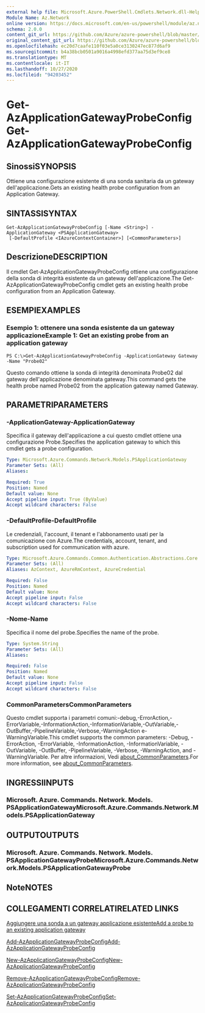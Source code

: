 ```yaml
---
external help file: Microsoft.Azure.PowerShell.Cmdlets.Network.dll-Help.xml
Module Name: Az.Network
online version: https://docs.microsoft.com/en-us/powershell/module/az.network/get-azapplicationgatewayprobeconfig
schema: 2.0.0
content_git_url: https://github.com/Azure/azure-powershell/blob/master/src/Network/Network/help/Get-AzApplicationGatewayProbeConfig.md
original_content_git_url: https://github.com/Azure/azure-powershell/blob/master/src/Network/Network/help/Get-AzApplicationGatewayProbeConfig.md
ms.openlocfilehash: ec20d7caafe110f03e5a0ce3130247ec877d6af9
ms.sourcegitcommit: b4a38bcb0501a9016a4998efd377aa75d3ef9ce8
ms.translationtype: MT
ms.contentlocale: it-IT
ms.lasthandoff: 10/27/2020
ms.locfileid: "94203452"
---
```

# <span data-ttu-id="98946-101">Get-AzApplicationGatewayProbeConfig</span><span class="sxs-lookup"><span data-stu-id="98946-101">Get-AzApplicationGatewayProbeConfig</span></span>

## <span data-ttu-id="98946-102">Sinossi</span><span class="sxs-lookup"><span data-stu-id="98946-102">SYNOPSIS</span></span>
<span data-ttu-id="98946-103">Ottiene una configurazione esistente di una sonda sanitaria da un gateway dell'applicazione.</span><span class="sxs-lookup"><span data-stu-id="98946-103">Gets an existing health probe configuration from an Application Gateway.</span></span>

## <span data-ttu-id="98946-104">SINTASSI</span><span class="sxs-lookup"><span data-stu-id="98946-104">SYNTAX</span></span>

```
Get-AzApplicationGatewayProbeConfig [-Name <String>] -ApplicationGateway <PSApplicationGateway>
 [-DefaultProfile <IAzureContextContainer>] [<CommonParameters>]
```

## <span data-ttu-id="98946-105">Descrizione</span><span class="sxs-lookup"><span data-stu-id="98946-105">DESCRIPTION</span></span>
<span data-ttu-id="98946-106">Il cmdlet Get-AzApplicationGatewayProbeConfig ottiene una configurazione della sonda di integrità esistente da un gateway dell'applicazione.</span><span class="sxs-lookup"><span data-stu-id="98946-106">The Get-AzApplicationGatewayProbeConfig cmdlet gets an existing health probe configuration from an Application Gateway.</span></span>

## <span data-ttu-id="98946-107">ESEMPI</span><span class="sxs-lookup"><span data-stu-id="98946-107">EXAMPLES</span></span>

### <span data-ttu-id="98946-108">Esempio 1: ottenere una sonda esistente da un gateway applicazione</span><span class="sxs-lookup"><span data-stu-id="98946-108">Example 1: Get an existing probe from an application gateway</span></span>
```
PS C:\>Get-AzApplicationGatewayProbeConfig -ApplicationGateway Gateway -Name "Probe02"
```

<span data-ttu-id="98946-109">Questo comando ottiene la sonda di integrità denominata Probe02 dal gateway dell'applicazione denominata gateway.</span><span class="sxs-lookup"><span data-stu-id="98946-109">This command gets the health probe named Probe02 from the application gateway named Gateway.</span></span>

## <span data-ttu-id="98946-110">PARAMETRI</span><span class="sxs-lookup"><span data-stu-id="98946-110">PARAMETERS</span></span>

### <span data-ttu-id="98946-111">-ApplicationGateway</span><span class="sxs-lookup"><span data-stu-id="98946-111">-ApplicationGateway</span></span>
<span data-ttu-id="98946-112">Specifica il gateway dell'applicazione a cui questo cmdlet ottiene una configurazione Probe.</span><span class="sxs-lookup"><span data-stu-id="98946-112">Specifies the application gateway to which this cmdlet gets a probe configuration.</span></span>

```yaml
Type: Microsoft.Azure.Commands.Network.Models.PSApplicationGateway
Parameter Sets: (All)
Aliases:

Required: True
Position: Named
Default value: None
Accept pipeline input: True (ByValue)
Accept wildcard characters: False
```

### <span data-ttu-id="98946-113">-DefaultProfile</span><span class="sxs-lookup"><span data-stu-id="98946-113">-DefaultProfile</span></span>
<span data-ttu-id="98946-114">Le credenziali, l'account, il tenant e l'abbonamento usati per la comunicazione con Azure.</span><span class="sxs-lookup"><span data-stu-id="98946-114">The credentials, account, tenant, and subscription used for communication with azure.</span></span>

```yaml
Type: Microsoft.Azure.Commands.Common.Authentication.Abstractions.Core.IAzureContextContainer
Parameter Sets: (All)
Aliases: AzContext, AzureRmContext, AzureCredential

Required: False
Position: Named
Default value: None
Accept pipeline input: False
Accept wildcard characters: False
```

### <span data-ttu-id="98946-115">-Nome</span><span class="sxs-lookup"><span data-stu-id="98946-115">-Name</span></span>
<span data-ttu-id="98946-116">Specifica il nome del probe.</span><span class="sxs-lookup"><span data-stu-id="98946-116">Specifies the name of the probe.</span></span>

```yaml
Type: System.String
Parameter Sets: (All)
Aliases:

Required: False
Position: Named
Default value: None
Accept pipeline input: False
Accept wildcard characters: False
```

### <span data-ttu-id="98946-117">CommonParameters</span><span class="sxs-lookup"><span data-stu-id="98946-117">CommonParameters</span></span>
<span data-ttu-id="98946-118">Questo cmdlet supporta i parametri comuni:-debug,-ErrorAction,-ErrorVariable,-InformationAction,-InformationVariable,-OutVariable,-OutBuffer,-PipelineVariable,-Verbose,-WarningAction e-WarningVariable.</span><span class="sxs-lookup"><span data-stu-id="98946-118">This cmdlet supports the common parameters: -Debug, -ErrorAction, -ErrorVariable, -InformationAction, -InformationVariable, -OutVariable, -OutBuffer, -PipelineVariable, -Verbose, -WarningAction, and -WarningVariable.</span></span> <span data-ttu-id="98946-119">Per altre informazioni, Vedi [about_CommonParameters](http://go.microsoft.com/fwlink/?LinkID=113216).</span><span class="sxs-lookup"><span data-stu-id="98946-119">For more information, see [about_CommonParameters](http://go.microsoft.com/fwlink/?LinkID=113216).</span></span>

## <span data-ttu-id="98946-120">INGRESSI</span><span class="sxs-lookup"><span data-stu-id="98946-120">INPUTS</span></span>

### <span data-ttu-id="98946-121">Microsoft. Azure. Commands. Network. Models. PSApplicationGateway</span><span class="sxs-lookup"><span data-stu-id="98946-121">Microsoft.Azure.Commands.Network.Models.PSApplicationGateway</span></span>

## <span data-ttu-id="98946-122">OUTPUT</span><span class="sxs-lookup"><span data-stu-id="98946-122">OUTPUTS</span></span>

### <span data-ttu-id="98946-123">Microsoft. Azure. Commands. Network. Models. PSApplicationGatewayProbe</span><span class="sxs-lookup"><span data-stu-id="98946-123">Microsoft.Azure.Commands.Network.Models.PSApplicationGatewayProbe</span></span>

## <span data-ttu-id="98946-124">Note</span><span class="sxs-lookup"><span data-stu-id="98946-124">NOTES</span></span>

## <span data-ttu-id="98946-125">COLLEGAMENTI CORRELATI</span><span class="sxs-lookup"><span data-stu-id="98946-125">RELATED LINKS</span></span>

[<span data-ttu-id="98946-126">Aggiungere una sonda a un gateway applicazione esistente</span><span class="sxs-lookup"><span data-stu-id="98946-126">Add a probe to an existing application gateway</span></span>](https://azure.microsoft.com/en-us/documentation/articles/application-gateway-create-probe-ps/#add-a-probe-to-an-existing-application-gateway)

[<span data-ttu-id="98946-127">Add-AzApplicationGatewayProbeConfig</span><span class="sxs-lookup"><span data-stu-id="98946-127">Add-AzApplicationGatewayProbeConfig</span></span>](./Add-AzApplicationGatewayProbeConfig.md)

[<span data-ttu-id="98946-128">New-AzApplicationGatewayProbeConfig</span><span class="sxs-lookup"><span data-stu-id="98946-128">New-AzApplicationGatewayProbeConfig</span></span>](./New-AzApplicationGatewayProbeConfig.md)

[<span data-ttu-id="98946-129">Remove-AzApplicationGatewayProbeConfig</span><span class="sxs-lookup"><span data-stu-id="98946-129">Remove-AzApplicationGatewayProbeConfig</span></span>](./Remove-AzApplicationGatewayProbeConfig.md)

[<span data-ttu-id="98946-130">Set-AzApplicationGatewayProbeConfig</span><span class="sxs-lookup"><span data-stu-id="98946-130">Set-AzApplicationGatewayProbeConfig</span></span>](./Set-AzApplicationGatewayProbeConfig.md)


